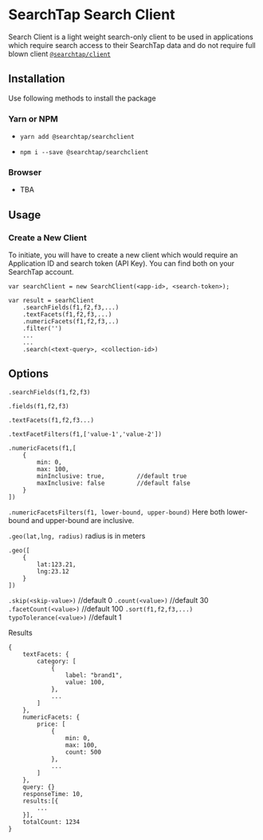 # SearchTap Search Client

Search Client is a light weight search-only client to be used in applications which require search access to their SearchTap data and do not require full blown client [`@searchtap/client`]()

## Installation

Use following methods to install the package

### Yarn or NPM

- `yarn add @searchtap/searchclient`

- `npm i --save @searchtap/searchclient`

### Browser 

- TBA

## Usage 

### Create a New Client

To initiate, you will have to create a new client which would require an Application ID and search token (API Key). You can find both on your SearchTap account.

```
var searchClient = new SearchClient(<app-id>, <search-token>);

var result = searhClient
    .searchFields(f1,f2,f3,...)
    .textFacets(f1,f2,f3,...)
    .numericFacets(f1,f2,f3,..)
    .filter('')
    ...
    ...
    .search(<text-query>, <collection-id>)

```

## Options

`.searchFields(f1,f2,f3)` 

`.fields(f1,f2,f3)` 

`.textFacets(f1,f2,f3...)`

`.textFacetFilters(f1,['value-1','value-2'])`

```
.numericFacets(f1,[
    {
        min: 0,
        max: 100,
        minInclusive: true,         //default true
        maxInclusive: false         //default false
    }
])
```

`.numericFacetsFilters(f1, lower-bound, upper-bound)` 
Here both lower-bound and upper-bound are inclusive. 

`.geo(lat,lng, radius)`
radius is in meters

```
.geo([
    {
        lat:123.21, 
        lng:23.12
    }
])
```

`.skip(<skip-value>)`       //default 0
`.count(<value>)`           //default 30
`.facetCount(<value>)`      //default 100
`.sort(f1,f2,f3,...)`
`typoTolerance(<value>)`    //default 1



Results

```
{
    textFacets: {
        category: [
            {
                label: "brand1",
                value: 100,
            },
            ...
        ]
    },
    numericFacets: {
        price: [
            {
                min: 0,
                max: 100,
                count: 500
            },
            ...
        ]
    },
    query: {}
    responseTime: 10,       
    results:[{
        ...
    }],
    totalCount: 1234
}





```

